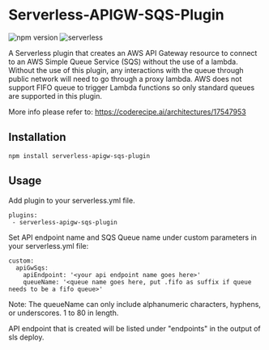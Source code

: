 # Serverless-APIGW-SQS-Plugin

![npm version](https://badge.fury.io/js/serverless-apigw-sqs-plugin.svg) ![serverless](http://public.serverless.com/badges/v3.svg)

A Serverless plugin that creates an AWS API Gateway resource to connect to an AWS Simple Queue Service (SQS) without the use of a lambda. Without the use of this plugin, any interactions with the queue through public network will need to go through a proxy lambda. AWS does not support FIFO queue to trigger Lambda functions so only standard queues are supported in this plugin.

More info please refer to: https://coderecipe.ai/architectures/17547953


## Installation
`npm install serverless-apigw-sqs-plugin`
## Usage

Add plugin to your serverless.yml file.

    plugins:
     - serverless-apigw-sqs-plugin

Set API endpoint name and SQS Queue name under custom parameters in your serverless.yml file:

    custom:
      apiGwSqs:
        apiEndpoint: '<your api endpoint name goes here>'
        queueName: '<queue name goes here, put .fifo as suffix if queue needs to be a fifo queue>'

Note: The queueName can only include alphanumeric characters, hyphens, or underscores. 1 to 80 in length.

API endpoint that is created will be listed under "endpoints" in the output of sls deploy.
